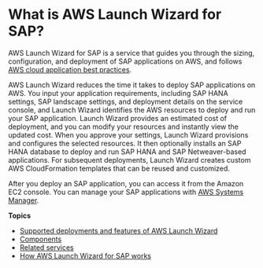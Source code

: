 # What is AWS Launch Wizard for SAP?<a name="what-is-launch-wizard-sap"></a>

AWS Launch Wizard for SAP is a service that guides you through the sizing, configuration, and deployment of SAP applications on AWS, and follows [AWS cloud application best practices](https://d1.awsstatic.com/whitepapers/AWS_Cloud_Best_Practices.pdf)\.

AWS Launch Wizard reduces the time it takes to deploy SAP applications on AWS\. You input your application requirements, including SAP HANA settings, SAP landscape settings, and deployment details on the service console, and Launch Wizard identifies the AWS resources to deploy and run your SAP application\. Launch Wizard provides an estimated cost of deployment, and you can modify your resources and instantly view the updated cost\. When you approve your settings, Launch Wizard provisions and configures the selected resources\. It then optionally installs an SAP HANA database to deploy and run SAP HANA and SAP Netweaver\-based applications\. For subsequent deployments, Launch Wizard creates custom AWS CloudFormation templates that can be reused and customized\.

After you deploy an SAP application, you can access it from the Amazon EC2 console\. You can manage your SAP applications with [AWS Systems Manager](https://docs.aws.amazon.com/systems-manager/latest/userguide/what-is-systems-manager.html)\.

**Topics**
+ [Supported deployments and features of AWS Launch Wizard](launch-wizard-sap-deployments.md)
+ [Components](launch-wizard-sap-components.md)
+ [Related services](related-services-sap.md)
+ [How AWS Launch Wizard for SAP works](how-launch-wizard-sap-works.md)